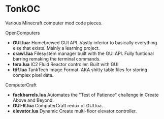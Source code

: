 # TonkOC
Various Minecraft computer mod code pieces.

OpenComputers
* **GUI.lua:** Homebrewed GUI API.  Vastly inferior to basically everything else that exists.  Mainly a learning project.
* **crawl.lua** Filesystem manager built with the GUI API.  Fully funtional barring remaking the terminal commands.
* **tera.lua** IC2 Fluid Reactor controller.  Built with GUI
* **ttif.lua** TankTech Image Format.  AKA shitty table files for storing complex pixel data.

ComputerCraft
* **fuckbarrels.lua** Automates the "Test of Patience" challenge in Create Above and Beyond.
* **GUI-R.lua** ComputerCraft redux of GUI.lua.
* **elevator.lua** Dynamic Create multi-floor elevator controller.